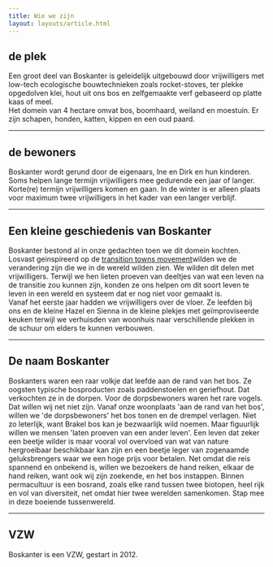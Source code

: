 ```yaml
---
title: Wie we zijn
layout: layouts/article.html
---
```


## de plek

Een groot deel van Boskanter is geleidelijk uitgebouwd door vrijwilligers met low-tech ecologische bouwtechnieken zoals rocket-stoves, ter plekke opgedolven klei, hout uit ons bos en zelfgemaakte verf gebaseerd op platte kaas of meel.  
Het domein van 4 hectare omvat bos, boomhaard, weiland en moestuin. Er zijn schapen, honden, katten, kippen en een oud paard.

---

## de bewoners
Boskanter wordt gerund door de eigenaars, Ine en Dirk en hun kinderen. Soms helpen lange termijn vrijwilligers mee gedurende een jaar of langer. Korte(re) termijn vrijwilligers komen en gaan. In de winter is er alleen plaats voor maximum twee vrijwilligers in het kader van een langer verblijf.

---

## Een kleine geschiedenis van Boskanter

Boskanter bestond al in onze gedachten toen we dit domein kochten. Losvast geinspireerd op de [transition towns movement](transition_towns)wilden we de verandering zijn die we in de wereld wilden zien. We wilden dit delen met vrijwilligers. Terwijl we hen lieten proeven van deeltjes van wat een leven na de transitie zou kunnen zijn, konden ze ons helpen om dit soort leven te leven in een wereld en systeem dat er nog niet voor gemaakt is.  
Vanaf het eerste jaar hadden we vrijwilligers over de vloer. Ze leefden bij ons en de kleine Hazel en Sienna in de kleine plekjes met geïmproviseerde keuken terwijl we verhuisden van woonhuis naar verschillende plekken in de schuur om elders te kunnen verbouwen. 

---

## De naam Boskanter

Boskanters waren een raar volkje dat leefde aan de rand van het bos. Ze oogsten typische bosproducten zoals paddenstoelen en geriefhout. Dat verkochten ze in de dorpen. Voor de dorpsbewoners waren het rare vogels. Dat willen wij net niet zijn. Vanaf onze woonplaats 'aan de rand van het bos', willen we 'de dorpsbewoners' het bos tonen en de drempel verlagen. Niet zo leterlijk, want Brakel bos kan je bezwaarlijk wild noemen. Maar figuurlijk willen we mensen 'laten proeven van een ander leven'. Een leven dat zeker een beetje wilder is maar vooral vol overvloed van wat van nature hergroeibaar beschikbaar kan zijn en een beetje leger van zogenaamde geluksbrengers waar we een hoge prijs voor betalen. Net omdat die reis spannend en onbekend is, willen we bezoekers de hand reiken, elkaar de hand reiken, want ook wij zijn zoekende, en het bos instappen. Binnen permacultuur is een bosrand, zoals elke rand tussen twee biotopen, heel rijk en vol van diversiteit, net omdat hier twee werelden samenkomen. Stap mee in deze boeiende tussenwereld.

---

## VZW

Boskanter is een VZW, gestart in 2012. 
